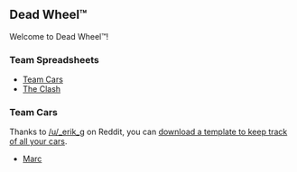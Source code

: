 ## Dead Wheel™

Welcome to Dead Wheel™!

### Team Spreadsheets

- [Team Cars](https://docs.google.com/spreadsheets/d/1dRciotF9lCFHRchBnFl_HH2Z9RLyDK-QayuPoW-MFOo/edit)
- [The Clash](https://docs.google.com/spreadsheets/d/15RUdz9yw_uk-FcH7bHmBDHrtVjjJCTlnWv_AKV6we9I/edit)

### Team Cars

Thanks to [/u/_erik_g](https://www.reddit.com/user/_erik_g/) on Reddit, you can [download a template to keep track of all your cars](https://www.reddit.com/r/Asphalt9/comments/u889a3/if_you_want_an_asphalt_9_spreadsheet_to_call_your/).

- [Marc](https://docs.google.com/spreadsheets/d/1kVYfaFWGD7GY_2VLsWyyGLBZXhtZvIFLeiKw1SjKliU/edit)
